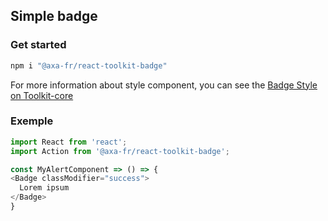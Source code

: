 ## Simple badge

### Get started

```sh
npm i "@axa-fr/react-toolkit-badge"
```

For more information about style component, you can see the [Badge Style on Toolkit-core ](http://toolkit-intranet-axa.azurewebsites.net/#/badge)

### Exemple

```javascript
import React from 'react';
import Action from '@axa-fr/react-toolkit-badge';

const MyAlertComponent => () => {
<Badge classModifier="success">
  Lorem ipsum
</Badge>
}
```
